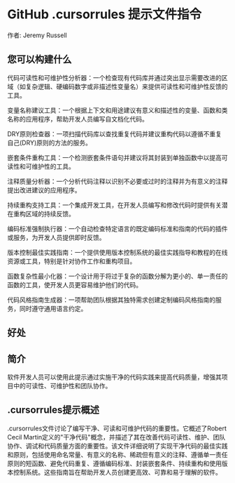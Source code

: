 # GitHub .cursorrules 提示文件指令

作者: Jeremy Russell

## 您可以构建什么
代码可读性和可维护性分析器：一个检查现有代码库并通过突出显示需要改进的区域（如复杂逻辑、硬编码数字或非描述性变量名）来提供可读性和可维护性反馈的工具。

变量名称建议工具：一个根据上下文和用途建议有意义和描述性的变量、函数和类名称的应用程序，帮助开发人员编写自文档化代码。

DRY原则检查器：一项扫描代码库以查找重复代码并建议重构代码以遵循不重复自己(DRY)原则的方法的服务。

嵌套条件重构工具：一个检测嵌套条件语句并建议将其封装到单独函数中以提高可读性和可维护性的工具。

注释质量分析器：一个分析代码注释以识别不必要或过时的注释并为有意义的注释提出改进建议的应用程序。

持续重构支持工具：一个集成开发工具，在开发人员编写和修改代码时提供有关潜在重构区域的持续反馈。

编码标准强制执行器：一个自动检查特定语言的既定编码标准和指南的代码的插件或服务，为开发人员提供即时反馈。

版本控制最佳实践指南：一个提供使用版本控制系统的最佳实践指导和教程的在线资源或工具，特别是针对协作工作和重构项目。

函数复杂性最小化器：一个设计用于将过于复杂的函数分解为更小的、单一责任的函数的工具，使开发人员更容易维护他们的代码。

代码风格指南生成器：一项帮助团队根据其独特需求创建定制编码风格指南的服务，同时遵守通用语言约定。

## 好处


## 简介
软件开发人员可以使用此提示通过实施干净的代码实践来提高代码质量，增强其项目中的可读性、可维护性和团队协作。

## .cursorrules提示概述
.cursorrules文件讨论了编写干净、可读和可维护代码的重要性。它概述了Robert Cecil Martin定义的"干净代码"概念，并描述了其在改善代码可读性、维护、团队协作、调试和代码质量方面的重要性。该文件详细说明了实现干净代码的最佳实践和原则，包括使用命名常量、有意义的名称、稀疏但有意义的注释、遵循单一责任原则的短函数、避免代码重复、遵循编码标准、封装嵌套条件、持续重构和使用版本控制系统。这些指南旨在帮助开发人员创建更高效、可靠和易于理解的软件。